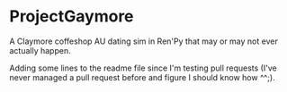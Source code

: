 # ProjectGaymore
A Claymore coffeshop AU dating sim in Ren'Py that may or may not ever actually happen.

Adding some lines to the readme file since I'm testing pull requests (I've never managed a pull request before and figure I should know how ^^;).
